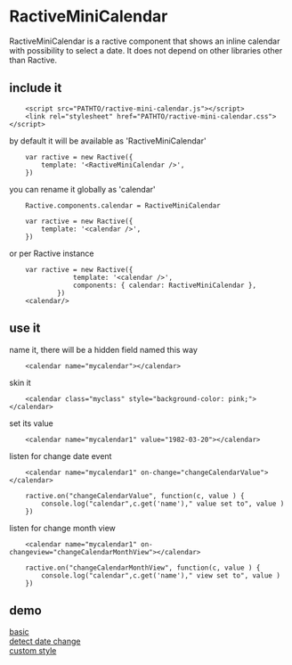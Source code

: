 # RactiveMiniCalendar
RactiveMiniCalendar is a ractive component that shows an inline calendar with possibility to select a date. It does not depend on other libraries other than Ractive. 



## include it

```
	<script src="PATHTO/ractive-mini-calendar.js"></script>
	<link rel="stylesheet" href="PATHTO/ractive-mini-calendar.css"></script>
```

by default it will be available as 'RactiveMiniCalendar'

```
	var ractive = new Ractive({
		template: '<RactiveMiniCalendar />',
	})
```
you can rename it globally as 'calendar'

```
	Ractive.components.calendar = RactiveMiniCalendar
```
```
	var ractive = new Ractive({
		template: '<calendar />',
	})
```

or per Ractive instance

```
	var ractive = new Ractive({
				template: '<calendar />',
				components: { calendar: RactiveMiniCalendar },
			})
	<calendar/>
```

## use it

name it, there will be a hidden field named this way

```
	<calendar name="mycalendar"></calendar>
```

skin it
```
	<calendar class="myclass" style="background-color: pink;"></calendar>
```

set its value
```
	<calendar name="mycalendar1" value="1982-03-20"></calendar>
```

listen for change date event
```
	<calendar name="mycalendar1" on-change="changeCalendarValue"></calendar>
```
```
	ractive.on("changeCalendarValue", function(c, value ) {
		console.log("calendar",c.get('name')," value set to", value )
	})
```

listen for change month view
```
	<calendar name="mycalendar1" on-changeview="changeCalendarMonthView"></calendar>
```
```
	ractive.on("changeCalendarMonthView", function(c, value ) {
		console.log("calendar",c.get('name')," view set to", value )
	})
```

## demo
[basic](https://jsfiddle.net/6a38L3bv/1/)  
[detect date change](https://jsfiddle.net/8yyurxz3/2/)  
[custom style](https://jsfiddle.net/63888fh1/)  


